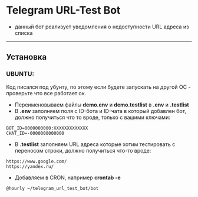 # Telegram URL-Test Bot
- данный бот реализует уведомления о недоступности URL адреса из списка
------------

## Установка
### UBUNTU:
Код писался под убунту, по этому если будете запускать на другой ОС - проверьте что все работает ок.
- Переименовываем файлы **demo.env** и **demo.testlist** в **.env** и **.testlist**
- В **.env** заполняем поля с ID-бота и ID-чата в который добавлен бот, должно получиться что то вроде, только с вашими ключами:
 ```
BOT_ID=0000000000:ХХХХХХХХХХХХХ
CHAT_ID=-0000000000000
 ```
- В **.testlist** заполняем URL адреса которые хотим тестировать с переносом строки, должно получиться что-то вроде:
```
https://www.google.com/
https://yandex.ru/
```
- Добавляем в CRON, например **crontab -e**
```
@hourly ~/telegram_url_test_bot/bot
```
